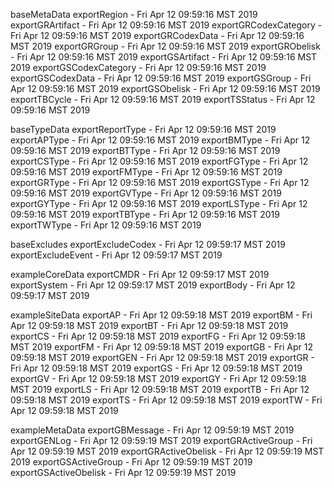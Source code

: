 

baseMetaData
exportRegion - Fri Apr 12 09:59:16 MST 2019
exportGRArtifact - Fri Apr 12 09:59:16 MST 2019
exportGRCodexCategory - Fri Apr 12 09:59:16 MST 2019
exportGRCodexData - Fri Apr 12 09:59:16 MST 2019
exportGRGroup - Fri Apr 12 09:59:16 MST 2019
exportGRObelisk - Fri Apr 12 09:59:16 MST 2019
exportGSArtifact - Fri Apr 12 09:59:16 MST 2019
exportGSCodexCategory - Fri Apr 12 09:59:16 MST 2019
exportGSCodexData - Fri Apr 12 09:59:16 MST 2019
exportGSGroup - Fri Apr 12 09:59:16 MST 2019
exportGSObelisk - Fri Apr 12 09:59:16 MST 2019
exportTBCycle - Fri Apr 12 09:59:16 MST 2019
exportTSStatus - Fri Apr 12 09:59:16 MST 2019

baseTypeData
exportReportType - Fri Apr 12 09:59:16 MST 2019
exportAPType - Fri Apr 12 09:59:16 MST 2019
exportBMType - Fri Apr 12 09:59:16 MST 2019
exportBTType - Fri Apr 12 09:59:16 MST 2019
exportCSType - Fri Apr 12 09:59:16 MST 2019
exportFGType - Fri Apr 12 09:59:16 MST 2019
exportFMType - Fri Apr 12 09:59:16 MST 2019
exportGRType - Fri Apr 12 09:59:16 MST 2019
exportGSType - Fri Apr 12 09:59:16 MST 2019
exportGVType - Fri Apr 12 09:59:16 MST 2019
exportGYType - Fri Apr 12 09:59:16 MST 2019
exportLSType - Fri Apr 12 09:59:16 MST 2019
exportTBType - Fri Apr 12 09:59:16 MST 2019
exportTWType - Fri Apr 12 09:59:16 MST 2019

baseExcludes
exportExcludeCodex - Fri Apr 12 09:59:17 MST 2019
exportExcludeEvent - Fri Apr 12 09:59:17 MST 2019

exampleCoreData
exportCMDR - Fri Apr 12 09:59:17 MST 2019
exportSystem - Fri Apr 12 09:59:17 MST 2019
exportBody - Fri Apr 12 09:59:17 MST 2019

exampleSiteData
exportAP - Fri Apr 12 09:59:18 MST 2019
exportBM - Fri Apr 12 09:59:18 MST 2019
exportBT - Fri Apr 12 09:59:18 MST 2019
exportCS - Fri Apr 12 09:59:18 MST 2019
exportFG - Fri Apr 12 09:59:18 MST 2019
exportFM - Fri Apr 12 09:59:18 MST 2019
exportGB - Fri Apr 12 09:59:18 MST 2019
exportGEN - Fri Apr 12 09:59:18 MST 2019
exportGR - Fri Apr 12 09:59:18 MST 2019
exportGS - Fri Apr 12 09:59:18 MST 2019
exportGV - Fri Apr 12 09:59:18 MST 2019
exportGY - Fri Apr 12 09:59:18 MST 2019
exportLS - Fri Apr 12 09:59:18 MST 2019
exportTB - Fri Apr 12 09:59:18 MST 2019
exportTS - Fri Apr 12 09:59:18 MST 2019
exportTW - Fri Apr 12 09:59:18 MST 2019

exampleMetaData
exportGBMessage - Fri Apr 12 09:59:19 MST 2019
exportGENLog - Fri Apr 12 09:59:19 MST 2019
exportGRActiveGroup - Fri Apr 12 09:59:19 MST 2019
exportGRActiveObelisk - Fri Apr 12 09:59:19 MST 2019
exportGSActiveGroup - Fri Apr 12 09:59:19 MST 2019
exportGSActiveObelisk - Fri Apr 12 09:59:19 MST 2019
